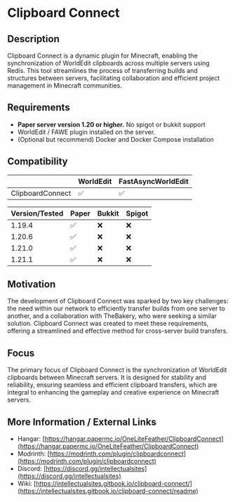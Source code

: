 # Clipboard Connect

## Description
Clipboard Connect is a dynamic plugin for Minecraft, enabling the synchronization of WorldEdit clipboards across multiple servers using Redis. This tool streamlines the process of transferring builds and structures between servers, facilitating collaboration and efficient project management in Minecraft communities.

## Requirements
- **Paper server version 1.20 or higher.** No spigot or bukkit support
- WorldEdit / FAWE plugin installed on the server.
- (Optional but recommend) Docker and Docker Compose installation

## Compatibility
|                  | WorldEdit          | FastAsyncWorldEdit |
|------------------|--------------------|--------------------|
| ClipboardConnect | :white_check_mark: | :white_check_mark: |

| Version/Tested | Paper              | Bukkit | Spigot |
|----------------|--------------------|--------|--------|
| 1.19.4         | :white_check_mark: | :x:    | :x:    |
| 1.20.6         | :white_check_mark: | :x:    | :x:    |
| 1.21.0         | :white_check_mark: | :x:    | :x:    |
| 1.21.1         | :white_check_mark: | :x:    | :x:    |


## Motivation
The development of Clipboard Connect was sparked by two key challenges: the need within our network to efficiently transfer builds from one server to another, and a collaboration with TheBakery, who were seeking a similar solution. Clipboard Connect was created to meet these requirements, offering a streamlined and effective method for cross-server build transfers.

## Focus
The primary focus of Clipboard Connect is the synchronization of WorldEdit clipboards between Minecraft servers. It is designed for stability and reliability, ensuring seamless and efficient clipboard transfers, which are integral to enhancing the gameplay and creative experience on Minecraft servers.

## More Information / External Links
- Hangar: [https://hangar.papermc.io/OneLiteFeather/ClipboardConnect](https://hangar.papermc.io/OneLiteFeather/ClipboardConnect)
- Modrinth: [https://modrinth.com/plugin/clipboardconnect](https://modrinth.com/plugin/clipboardconnect)
- Discord: [https://discord.gg/intellectualsites](https://discord.gg/intellectualsites)
- Wiki: [https://intellectualsites.gitbook.io/clipboard-connect/](https://intellectualsites.gitbook.io/clipboard-connect/readme)

